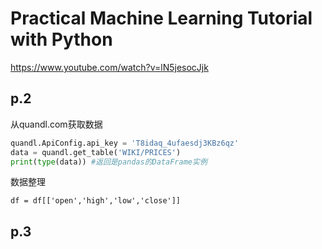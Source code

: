 # Practical Machine Learning Tutorial with Python 

https://www.youtube.com/watch?v=lN5jesocJjk

## p.2

从quandl.com获取数据

```py
quandl.ApiConfig.api_key = 'T8idaq_4ufaesdj3KBz6qz'
data = quandl.get_table('WIKI/PRICES')
print(type(data)) #返回是pandas的DataFrame实例
```

数据整理

```df
df = df[['open','high','low','close']]
```

## p.3

